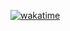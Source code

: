 [![wakatime](https://wakatime.com/badge/user/c8d2802f-0742-4964-bd79-1cb374b6de43/project/1f95c344-b7c7-42bc-b1f4-0bd96d1ece1e.svg)](https://wakatime.com/badge/user/c8d2802f-0742-4964-bd79-1cb374b6de43/project/1f95c344-b7c7-42bc-b1f4-0bd96d1ece1e)

